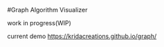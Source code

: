 #Graph Algorithm Visualizer


work in progress(WIP)

current demo
https://kridacreations.github.io/graph/